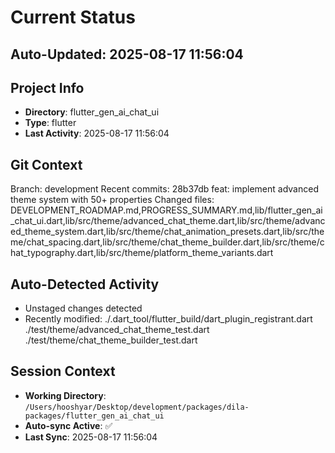 # Current Status

## Auto-Updated: 2025-08-17 11:56:04

## Project Info
- **Directory**: flutter_gen_ai_chat_ui
- **Type**: flutter
- **Last Activity**: 2025-08-17 11:56:04

## Git Context
Branch: development
Recent commits:
28b37db feat: implement advanced theme system with 50+ properties
Changed files: DEVELOPMENT_ROADMAP.md,PROGRESS_SUMMARY.md,lib/flutter_gen_ai_chat_ui.dart,lib/src/theme/advanced_chat_theme.dart,lib/src/theme/advanced_theme_system.dart,lib/src/theme/chat_animation_presets.dart,lib/src/theme/chat_spacing.dart,lib/src/theme/chat_theme_builder.dart,lib/src/theme/chat_typography.dart,lib/src/theme/platform_theme_variants.dart

## Auto-Detected Activity

- Unstaged changes detected
- Recently modified: ./.dart_tool/flutter_build/dart_plugin_registrant.dart
./test/theme/advanced_chat_theme_test.dart
./test/theme/chat_theme_builder_test.dart

## Session Context
- **Working Directory**: `/Users/hooshyar/Desktop/development/packages/dila-packages/flutter_gen_ai_chat_ui`
- **Auto-sync Active**: ✅
- **Last Sync**: 2025-08-17 11:56:04

